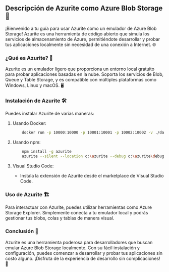 ## Descripción de Azurite como Azure Blob Storage 🚀

¡Bienvenido a tu guía para usar Azurite como un emulador de Azure Blob Storage! Azurite es una herramienta de código abierto que simula los servicios de almacenamiento de Azure, permitiéndote desarrollar y probar tus aplicaciones localmente sin necesidad de una conexión a Internet. 🌐

### ¿Qué es Azurite? 🤔

Azurite es un emulador ligero que proporciona un entorno local gratuito para probar aplicaciones basadas en la nube. Soporta los servicios de Blob, Queue y Table Storage, y es compatible con múltiples plataformas como Windows, Linux y macOS. 🖥️

### Instalación de Azurite 🛠️
Puedes instalar Azurite de varias maneras:

1. Usando Docker:

    ```bash
        docker run -p 10000:10000 -p 10001:10001 -p 10002:10002 -v ./data:/data mcr.microsoft.com/azure-storage/azurite
    ```

2. Usando npm:
   
    ```bash
        npm install -g azurite
        azurite --silent --location c:\azurite --debug c:\azurite\debug.log
    ```

3. Visual Studio Code:

    - Instala la extensión de Azurite desde el marketplace de Visual Studio Code.

### Uso de Azurite 🏗️
Para interactuar con Azurite, puedes utilizar herramientas como Azure Storage Explorer. Simplemente conecta a tu emulador local y podrás gestionar tus blobs, colas y tablas de manera visual.

### Conclusión 🎉
Azurite es una herramienta poderosa para desarrolladores que buscan emular Azure Blob Storage localmente. Con su fácil instalación y configuración, puedes comenzar a desarrollar y probar tus aplicaciones sin costo alguno. ¡Disfruta de la experiencia de desarrollo sin complicaciones! 🚀